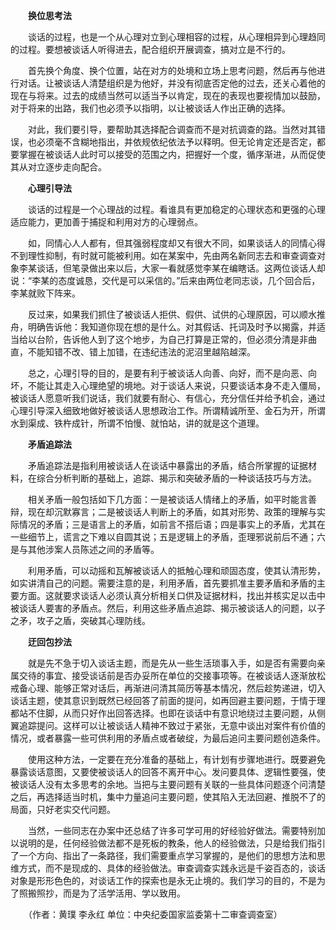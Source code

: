 　　**换位思考法**

　　谈话的过程，也是一个从心理对立到心理相容的过程，从心理相异到心理趋同的过程。要想被谈话人听得进去，配合组织开展调查，搞对立是不行的。

　　首先换个角度、换个位置，站在对方的处境和立场上思考问题，然后再与他进行对话。让被谈话人清楚组织是为他好，并没有彻底否定他的过去，还关心着他的现在与将来。过去的成绩当然可以适当予以肯定，现在的表现也要视情加以鼓励，对于将来的出路，我们也必须予以指明，以让被谈话人作出正确的选择。

　　对此，我们要引导，要帮助其选择配合调查而不是对抗调查的路。当然对其错误，也必须毫不含糊地指出，并依规依纪依法予以释明。但无论肯定还是否定，都要掌握在被谈话人此时可以接受的范围之内，把握好一个度，循序渐进，从而促使其从对立逐步走向配合。

　　**心理引导法**

　　谈话的过程是一个心理战的过程。看谁具有更加稳定的心理状态和更强的心理适应能力，更加善于捕捉和利用对方的心理弱点。

　　如，同情心人人都有，但其强弱程度却又有很大不同，如果谈话人的同情心得不到理性抑制，有时就可能被利用。如在某案中，先由两名新同志去和审查调查对象李某谈话，但笔录做出来以后，大家一看就感觉李某在编瞎话。这两位谈话人却说：“李某的态度诚恳，交代是可以采信的。”后来由两位老同志谈，几个回合后，李某就败下阵来。

　　反过来，如果我们抓住了被谈话人拒供、假供、试供的心理原因，可以顺水推舟，明确告诉他：我知道你现在想的是什么。对其假话、托词及时予以揭露，并适当给以台阶，告诉他人到了这个地步，为自己打算是正常的，但必须分清是非曲直，不能知错不改、错上加错，在违纪违法的泥沼里越陷越深。

　　总之，心理引导的目的，是要有利于被谈话人向善、向好，而不是向恶、向坏，不能让其走入心理绝望的境地。对于谈话人来说，只要谈话本身不走入僵局，被谈话人愿意听我们说话，我们就要有耐心、有信心，充分信任并给予机会，通过心理引导深入细致地做好被谈话人思想政治工作。所谓精诚所至、金石为开，所谓水到渠成、铁杵成针，所谓不怕慢、就怕站，讲的就是这个道理。

　　**矛盾追踪法**

　　矛盾追踪法是指利用被谈话人在谈话中暴露出的矛盾，结合所掌握的证据材料，在综合分析判断的基础上，追踪、揭示和突破矛盾的一种谈话技巧与方法。

　　相关矛盾一般包括如下几方面：一是被谈话人情绪上的矛盾，如平时能言善辩，现在却沉默寡言；二是被谈话人判断上的矛盾，如其对形势、政策的理解与实际情况的矛盾；三是语言上的矛盾，如前言不搭后语；四是事实上的矛盾，尤其在一些细节上，谎言之下难以自圆其说；五是逻辑上的矛盾，歪理邪说前后不通；六是与其他涉案人员陈述之间的矛盾等。

　　利用矛盾，可以动摇和瓦解被谈话人的抵触心理和顽固态度，使其认清形势，如实讲清自己的问题。需要注意的是，利用矛盾，首先要抓准主要矛盾和矛盾的主要方面。这就要求谈话人必须认真分析相关口供及证据材料，找出并核实足以击中被谈话人要害的矛盾点。然后，利用这些矛盾点追踪、揭示被谈话人的问题，以子之矛，攻子之盾，突破其心理防线。

　　**迂回包抄法**

　　就是先不急于切入谈话主题，而是先从一些生活琐事入手，如是否有需要向亲属交待的事宜、接受谈话前是否办妥所在单位的交接事项等。在被谈话人逐渐放松戒备心理、能够正常对话后，再渐进问清其简历等基本情况，然后趁势递进，切入谈话主题，使其意识到既然已经回答了前面的提问，如再回避主要问题，于情于理都站不住脚，从而只好作出回答选择。也即在谈话中有意识地绕过主要问题，从侧翼追踪提问。这样可以让被谈话人精神不致过于紧张，无意中谈出对案件有价值的情况，或者暴露一些可供利用的矛盾点或者破绽，为最后追问主要问题创造条件。

　　使用这种方法，一定要在充分准备的基础上，有计划有步骤地进行。既要避免暴露谈话意图，又要使被谈话人的回答不离开中心。发问要具体、逻辑性要强，使被谈话人没有太多思考的余地。当把与主要问题有关联的一些具体问题逐个问清楚之后，再选择适当时机，集中力量追问主要问题，使其陷入无法回避、推脱不了的局面，只好老实交代问题。

　　当然，一些同志在办案中还总结了许多可学可用的好经验好做法。需要特别加以说明的是，任何经验做法都不是死板的教条，他人的经验做法，只是给我们指引了一个方向、指出了一条路径，我们需要重点学习掌握的，是他们的思想方法和思维方式，而不是现成的、具体的经验做法。审查调查实践永远是千姿百态的，谈话对象是形形色色的，对谈话工作的探索也是永无止境的。我们学习的目的，不是为了照搬照抄，而是为了活学活用、学以致用。

　　（作者：黄璞 李永红 单位：中央纪委国家监委第十二审查调查室）